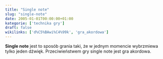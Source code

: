 ```yaml
---
title: "Single note"
slug: "single-note"
date: 2005-01-01T00:00:00+01:00
kategorie: ['technika gry']
draft: false
wikilinks: ['d%C5%BAwi%C4%99k', 'gra_akordowa']
---
```

**Single note** jest to sposób grania taki, że w jednym momencie
wybrzmiewa tylko jeden dźwięk<!-- link nie odnosił się do niczego -->. Przeciwieństwem gry
single note jest gra akordowa<!-- link nie odnosił się do niczego -->.

